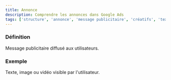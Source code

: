 ```yaml
---
title: Annonce
description: Comprendre les annonces dans Google Ads
tags: ['structure', 'annonce', 'message publicitaire', 'créatifs', 'texte publicitaire', 'publicité', 'google ads']
---
```


### Définition
Message publicitaire diffusé aux utilisateurs.

### Exemple
Texte, image ou vidéo visible par l'utilisateur.